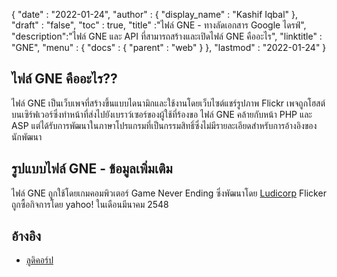 {
  "date" : "2022-01-24",
  "author" : {
    "display_name" : "Kashif Iqbal"
},
  "draft" : "false",
  "toc" : true,
  "title" :"ไฟล์ GNE - ทางลัดเอกสาร Google ไดรฟ์",
  "description":"ไฟล์ GNE และ API ที่สามารถสร้างและเปิดไฟล์ GNE คืออะไร",
  "linktitle" : "GNE",
  "menu" : {
    "docs" : {
      "parent" : "web"
}
},
  "lastmod" : "2022-01-24"
}

## ไฟล์ GNE คืออะไร??

ไฟล์ GNE เป็นเว็บเพจที่สร้างขึ้นแบบไดนามิกและใช้งานโดยเว็บไซต์แชร์รูปภาพ Flickr เพจถูกโฮสต์บนเซิร์ฟเวอร์ซึ่งทำหน้าที่ส่งไปยังเบราว์เซอร์ของผู้ใช้ที่ร้องขอ ไฟล์ GNE คล้ายกับหน้า PHP และ ASP แต่ได้รับการพัฒนาในภาษาโปรแกรมที่เป็นกรรมสิทธิ์ซึ่งไม่มีรายละเอียดสำหรับการอ้างอิงของนักพัฒนา

## รูปแบบไฟล์ GNE - ข้อมูลเพิ่มเติม

ไฟล์ GNE ถูกใช้โดยเกมคอมพิวเตอร์ Game Never Ending ซึ่งพัฒนาโดย [Ludicorp](https://en.wikipedia.org/wiki/Ludicorp) Flicker ถูกซื้อกิจการโดย yahoo! ในเดือนมีนาคม 2548

## อ้างอิง

* [ลูดิคอร์ป](https://en.wikipedia.org/wiki/Ludicorp)

